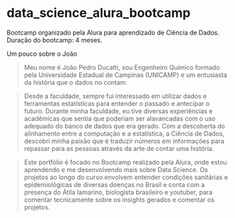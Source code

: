 # data_science_alura_bootcamp
Bootcamp organizado pela Alura para aprendizado de Ciência de Dados. Duração do bootcamp: 4 meses.

Um pouco sobre o João

> Meu nome é João Pedro Ducatti, sou Engenheiro Químico formado pela Universidade Estadual de Campinas (UNICAMP) e um entusiasta da história que o dados no contam. 

> Desde a faculdade, sempre fui interessado em utilizar dados e ferramentas estatísticas para entender o passado e antecipar o futuro. Durante minha faculdade, eu tive diversas experiências e acadêmicas que sentia que poderiam ser alavancadas com o uso adequado do banco de dados que era gerado.
Com a descoberta do alinhamento entre a computação e a estatística, a Ciência de Dados, descobri minha paixão que é traduzir números em informações para repassar para as pessoas através da arte de contar uma história.

 > Este portfólio é focado no Bootcamp realizado pela Alura, onde estou aprendendo e me desenvolvendo mais sobre Data Science. Os projetos ao longo do curso envolvem entender condições sanitárias e epidemiológicas de diversas doenças no Brasil e conta com a presença do Átila Iamarino, biologista brasileiro e youtuber, para comentar tecnicamente sobre os insights gerados e comentar os projetos.
